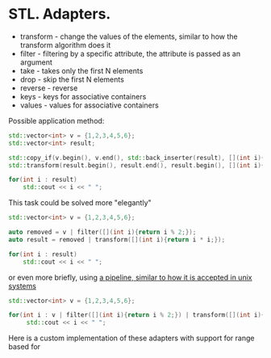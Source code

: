 # STL. Adapters.

* transform - change the values of the elements, similar to how the transform algorithm does it
* filter - filtering by a specific attribute, the attribute is passed as an argument
* take - takes only the first N elements
* drop - skip the first N elements
* reverse - reverse
* keys - keys for associative containers
* values - values for associative containers

Possible application method:

```cpp
std::vector<int> v = {1,2,3,4,5,6};
std::vector<int> result;

std::copy_if(v.begin(), v.end(), std::back_inserter(result), [](int i){return i % 2;});
std::transform(result.begin(), result.end(), result.begin(), [](int i){return i * i;});

for(int i : result)
    std::cout << i << " ";
```

This task could be solved more "elegantly"

```cpp
std::vector<int> v = {1,2,3,4,5,6};

auto removed = v | filter([](int i){return i % 2;});
auto result = removed | transform([](int i){return i * i;});

for(int i : result)
    std::cout << i << " ";
```

or even more briefly, using [a pipeline, similar to how it is accepted in unix systems](https://en.wikipedia.org/wiki/Pipeline_ (Unix))

```cpp
std::vector<int> v = {1,2,3,4,5,6};

for(int i : v | filter([](int i){return i % 2;}) | transform([](int i){return i * i;}))
     std::cout << i << " ";
```

Here is a custom implementation of these adapters with support for range based for
